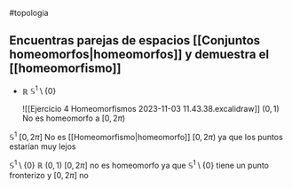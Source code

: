 #topología 

## Encuentras parejas de espacios [[Conjuntos homeomorfos|homeomorfos]] y demuestra el [[homeomorfismo]]

- $\mathbb{R}$
	$\mathbb{S}^1 \setminus \{0\}$
	
	![[Ejercicio 4 Homeomorfismos 2023-11-03 11.43.38.excalidraw]]
	$(0,1)$
	No es homeomorfo a $[0,2\pi)$

$\mathbb{S}^1$
	$[0,2\pi]$
	No es [[Homeomorfismo|homeomorfo]] $[0,2\pi)$ ya que los puntos estarían muy lejos

$\mathbb{S}^1 \setminus \{0\}$
	$\mathbb{R}$
	$(0,1)$
	$[0,2\pi]$ no es homeomorfo ya que $\mathbb{S}^1 \setminus \{0\}$ tiene un punto fronterizo y $[0,2\pi]$ no
